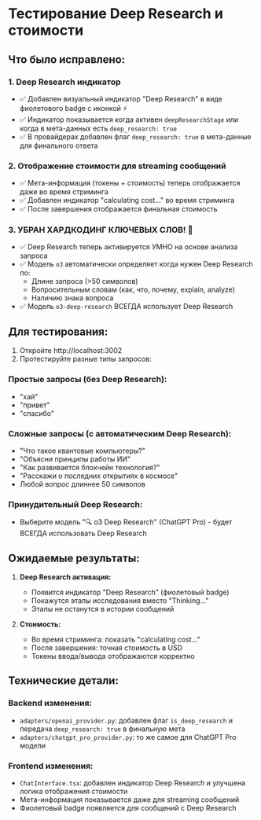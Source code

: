 # Тестирование Deep Research и стоимости

## Что было исправлено:

### 1. Deep Research индикатор
- ✅ Добавлен визуальный индикатор "Deep Research" в виде фиолетового badge с иконкой ⚡
- ✅ Индикатор показывается когда активен `deepResearchStage` или когда в мета-данных есть `deep_research: true`
- ✅ В провайдерах добавлен флаг `deep_research: true` в мета-данные для финального ответа

### 2. Отображение стоимости для streaming сообщений
- ✅ Мета-информация (токены + стоимость) теперь отображается даже во время стриминга
- ✅ Добавлен индикатор "calculating cost..." во время стриминга
- ✅ После завершения отображается финальная стоимость

### 3. УБРАН ХАРДКОДИНГ КЛЮЧЕВЫХ СЛОВ! 🎉
- ✅ Deep Research теперь активируется УМНО на основе анализа запроса
- ✅ Модель `o3` автоматически определяет когда нужен Deep Research по:
  - Длине запроса (>50 символов)
  - Вопросительным словам (как, что, почему, explain, analyze)
  - Наличию знака вопроса
- ✅ Модель `o3-deep-research` ВСЕГДА использует Deep Research

## Для тестирования:

1. Откройте http://localhost:3002
2. Протестируйте разные типы запросов:

### Простые запросы (без Deep Research):
- "хай"
- "привет"
- "спасибо"

### Сложные запросы (с автоматическим Deep Research):
- "Что такое квантовые компьютеры?"
- "Объясни принципы работы ИИ"
- "Как развивается блокчейн технология?"
- "Расскажи о последних открытиях в космосе"
- Любой вопрос длиннее 50 символов

### Принудительный Deep Research:
- Выберите модель "🔍 o3 Deep Research" (ChatGPT Pro) - будет ВСЕГДА использовать Deep Research

## Ожидаемые результаты:

1. **Deep Research активация:**
   - Появится индикатор "Deep Research" (фиолетовый badge)
   - Покажутся этапы исследования вместо "Thinking..."
   - Этапы не останутся в истории сообщений

2. **Стоимость:**
   - Во время стриминга: показать "calculating cost..."
   - После завершения: точная стоимость в USD
   - Токены ввода/вывода отображаются корректно

## Технические детали:

### Backend изменения:
- `adapters/openai_provider.py`: добавлен флаг `is_deep_research` и передача `deep_research: true` в финальную мета
- `adapters/chatgpt_pro_provider.py`: то же самое для ChatGPT Pro модели

### Frontend изменения:
- `ChatInterface.tsx`: добавлен индикатор Deep Research и улучшена логика отображения стоимости
- Мета-информация показывается даже для streaming сообщений
- Фиолетовый badge появляется для сообщений с Deep Research
